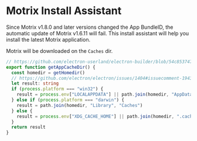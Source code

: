 # Motrix Install Assistant

Since Motrix v1.8.0 and later versions changed the App BundleID, the automatic update of Motrix v1.6.11 will fail. This install assistant will help you install the latest Motrix application.

Motrix will be downloaded on the `Caches` dir.

```typescript
// https://github.com/electron-userland/electron-builder/blob/54c85374790f7a8e0dc520a20c716b4afe69be20/packages/electron-updater/src/AppAdapter.ts#L32-L44
export function getAppCacheDir() {
  const homedir = getHomedir()
  // https://github.com/electron/electron/issues/1404#issuecomment-194391247
  let result: string
  if (process.platform === "win32") {
    result = process.env["LOCALAPPDATA"] || path.join(homedir, "AppData", "Local")
  } else if (process.platform === "darwin") {
    result = path.join(homedir, "Library", "Caches")
  } else {
    result = process.env["XDG_CACHE_HOME"] || path.join(homedir, ".cache")
  }
  return result
}
```